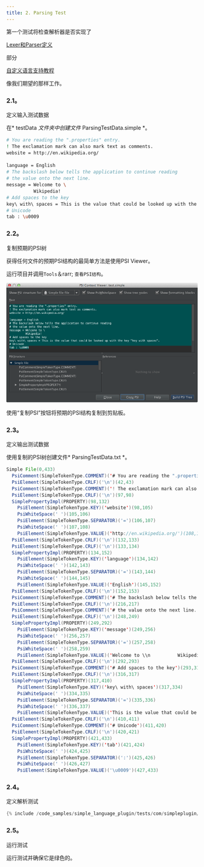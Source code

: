 ```yaml
---
title: 2. Parsing Test
---
```


第一个测试将检查解析器是否实现了

[Lexer和Parser定义](/tutorials/custom_language_support/lexer_and_parser_definition.md)

部分

[自定义语言支持教程](/tutorials/custom_language_support_tutorial.md)

像我们期望的那样工作。


### 2.1。
定义输入测试数据


在* testData *文件夹中创建文件* ParsingTestData.simple *。


```bash
# You are reading the ".properties" entry.
! The exclamation mark can also mark text as comments.
website = http://en.wikipedia.org/

language = English
# The backslash below tells the application to continue reading
# the value onto the next line.
message = Welcome to \
          Wikipedia!
# Add spaces to the key
key\ with\ spaces = This is the value that could be looked up with the key "key with spaces".
# Unicode
tab : \u0009
```

### 2.2。
复制预期的PSI树


获得任何文件的预期PSI结构的最简单方法是使用PSI Viewer。

运行项目并调用`Tools`＆rarr; 
`查看PSI结构`。


![PSI树复制](img/plugin_copy_psi.png)


使用“复制PSI”按钮将预期的PSI结构复制到剪贴板。


### 2.3。
定义输出测试数据


使用复制的PSI树创建文件* ParsingTestData.txt *。


```java
Simple File(0,433)
  PsiComment(SimpleTokenType.COMMENT)('# You are reading the ".properties" entry.')(0,42)
  PsiElement(SimpleTokenType.CRLF)('\n')(42,43)
  PsiComment(SimpleTokenType.COMMENT)('! The exclamation mark can also mark text as comments.')(43,97)
  PsiElement(SimpleTokenType.CRLF)('\n')(97,98)
  SimplePropertyImpl(PROPERTY)(98,132)
    PsiElement(SimpleTokenType.KEY)('website')(98,105)
    PsiWhiteSpace(' ')(105,106)
    PsiElement(SimpleTokenType.SEPARATOR)('=')(106,107)
    PsiWhiteSpace(' ')(107,108)
    PsiElement(SimpleTokenType.VALUE)('http://en.wikipedia.org/')(108,132)
  PsiElement(SimpleTokenType.CRLF)('\n')(132,133)
  PsiElement(SimpleTokenType.CRLF)('\n')(133,134)
  SimplePropertyImpl(PROPERTY)(134,152)
    PsiElement(SimpleTokenType.KEY)('language')(134,142)
    PsiWhiteSpace(' ')(142,143)
    PsiElement(SimpleTokenType.SEPARATOR)('=')(143,144)
    PsiWhiteSpace(' ')(144,145)
    PsiElement(SimpleTokenType.VALUE)('English')(145,152)
  PsiElement(SimpleTokenType.CRLF)('\n')(152,153)
  PsiComment(SimpleTokenType.COMMENT)('# The backslash below tells the application to continue reading')(153,216)
  PsiElement(SimpleTokenType.CRLF)('\n')(216,217)
  PsiComment(SimpleTokenType.COMMENT)('# the value onto the next line.')(217,248)
  PsiElement(SimpleTokenType.CRLF)('\n')(248,249)
  SimplePropertyImpl(PROPERTY)(249,292)
    PsiElement(SimpleTokenType.KEY)('message')(249,256)
    PsiWhiteSpace(' ')(256,257)
    PsiElement(SimpleTokenType.SEPARATOR)('=')(257,258)
    PsiWhiteSpace(' ')(258,259)
    PsiElement(SimpleTokenType.VALUE)('Welcome to \\n          Wikipedia!')(259,292)
  PsiElement(SimpleTokenType.CRLF)('\n')(292,293)
  PsiComment(SimpleTokenType.COMMENT)('# Add spaces to the key')(293,316)
  PsiElement(SimpleTokenType.CRLF)('\n')(316,317)
  SimplePropertyImpl(PROPERTY)(317,410)
    PsiElement(SimpleTokenType.KEY)('key\ with\ spaces')(317,334)
    PsiWhiteSpace(' ')(334,335)
    PsiElement(SimpleTokenType.SEPARATOR)('=')(335,336)
    PsiWhiteSpace(' ')(336,337)
    PsiElement(SimpleTokenType.VALUE)('This is the value that could be looked up with the key "key with spaces".')(337,410)
  PsiElement(SimpleTokenType.CRLF)('\n')(410,411)
  PsiComment(SimpleTokenType.COMMENT)('# Unicode')(411,420)
  PsiElement(SimpleTokenType.CRLF)('\n')(420,421)
  SimplePropertyImpl(PROPERTY)(421,433)
    PsiElement(SimpleTokenType.KEY)('tab')(421,424)
    PsiWhiteSpace(' ')(424,425)
    PsiElement(SimpleTokenType.SEPARATOR)(':')(425,426)
    PsiWhiteSpace(' ')(426,427)
    PsiElement(SimpleTokenType.VALUE)('\u0009')(427,433)
```

### 2.4。
定义解析测试


```java
{% include /code_samples/simple_language_plugin/tests/com/simpleplugin/SimpleParsingTest.java %}
```

### 2.5。
运行测试


运行测试并确保它是绿色的。


